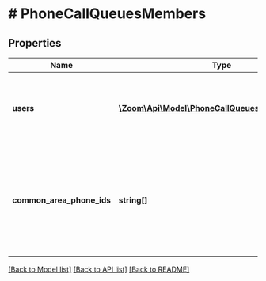 # # PhoneCallQueuesMembers

## Properties

Name | Type | Description | Notes
------------ | ------------- | ------------- | -------------
**users** | [**\Zoom\Api\Model\PhoneCallQueuesMembersUsers[]**](PhoneCallQueuesMembersUsers.md) | Users object. Provide either the id (userId) field or the email address of the user. | [optional] 
**common_area_phone_ids** | **string[]** | **Optional**&lt;br&gt; Unique identifier of the [Common Area Phone](https://support.zoom.us/hc/en-us/articles/360028516231-Managing-Common-Area-Phones). This can be retrieved from the List Common Area Phones API. | [optional] 

[[Back to Model list]](../../README.md#documentation-for-models) [[Back to API list]](../../README.md#documentation-for-api-endpoints) [[Back to README]](../../README.md)


